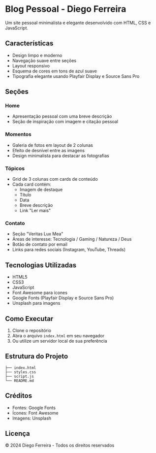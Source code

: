 # Blog Pessoal - Diego Ferreira

Um site pessoal minimalista e elegante desenvolvido com HTML, CSS e JavaScript.

## Características

- Design limpo e moderno
- Navegação suave entre seções
- Layout responsivo
- Esquema de cores em tons de azul suave
- Tipografia elegante usando Playfair Display e Source Sans Pro

## Seções

### Home
- Apresentação pessoal com uma breve descrição
- Seção de inspiração com imagem e citação pessoal

### Momentos
- Galeria de fotos em layout de 2 colunas
- Efeito de desnível entre as imagens
- Design minimalista para destacar as fotografias

### Tópicos
- Grid de 3 colunas com cards de conteúdo
- Cada card contém:
  - Imagem de destaque
  - Título
  - Data
  - Breve descrição
  - Link "Ler mais"

### Contato
- Seção "Veritas Lux Mea"
- Áreas de interesse: Tecnologia / Gaming / Natureza / Deus
- Botão de contato por email
- Links para redes sociais (Instagram, YouTube, Threads)

## Tecnologias Utilizadas

- HTML5
- CSS3
- JavaScript
- Font Awesome para ícones
- Google Fonts (Playfair Display e Source Sans Pro)
- Unsplash para imagens

## Como Executar

1. Clone o repositório
2. Abra o arquivo `index.html` em seu navegador
3. Ou utilize um servidor local de sua preferência

## Estrutura do Projeto

```
├── index.html
├── styles.css
├── script.js
└── README.md
```

## Créditos

- Fontes: Google Fonts
- Ícones: Font Awesome
- Imagens: Unsplash

## Licença

© 2024 Diego Ferreira - Todos os direitos reservados 